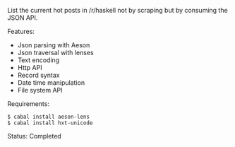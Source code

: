 List the current hot posts in /r/haskell not by scraping but by consuming the
JSON API.

Features:

- Json parsing with Aeson
- Json traversal with lenses
- Text encoding
- Http API
- Record syntax
- Date time manipulation
- File system API

Requirements:

    $ cabal install aeson-lens
    $ cabal install hxt-unicode

Status: Completed
